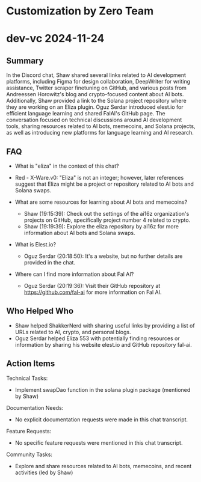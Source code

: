 # Customization by Zero Team

# dev-vc 2024-11-24

## Summary
 In the Discord chat, Shaw shared several links related to AI development platforms, including Figma for design collaboration, DeepWriter for writing assistance, Twitter scraper finetuning on GitHub, and various posts from Andreessen Horowitz's blog and crypto-focused content about AI bots. Additionally, Shaw provided a link to the Solana project repository where they are working on an Eliza plugin. Oguz Serdar introduced elest.io for efficient language learning and shared FalAI's GitHub page. The conversation focused on technical discussions around AI development tools, sharing resources related to AI bots, memecoins, and Solana projects, as well as introducing new platforms for language learning and AI research.

## FAQ
 - What is "eliza" in the context of this chat?
  - Red - X-Ware.v0: "Eliza" is not an integer; however, later references suggest that Eliza might be a project or repository related to AI bots and Solana swaps.
  
- What are some resources for learning about AI bots and memecoins?
  - Shaw (19:15:39): Check out the settings of the ai16z organization's projects on GitHub, specifically project number 4 related to crypto.
  - Shaw (19:19:39): Explore the eliza repository by ai16z for more information about AI bots and Solana swaps.
  
- What is Elest.io?
  - Oguz Serdar (20:18:50): It's a website, but no further details are provided in the chat.
  
- Where can I find more information about Fal AI?
  - Oguz Serdar (20:19:36): Visit their GitHub repository at https://github.com/fal-ai for more information on Fal AI.

## Who Helped Who
 - Shaw helped ShakkerNerd with sharing useful links by providing a list of URLs related to AI, crypto, and personal blogs.
- Oguz Serdar helped Eliza 553 with potentially finding resources or information by sharing his website elest.io and GitHub repository fal-ai.

## Action Items
 Technical Tasks:
  - Implement swapDao function in the solana plugin package (mentioned by Shaw)

Documentation Needs:
  - No explicit documentation requests were made in this chat transcript.

Feature Requests:
  - No specific feature requests were mentioned in this chat transcript.

Community Tasks:
  - Explore and share resources related to AI bots, memecoins, and recent activities (led by Shaw)

